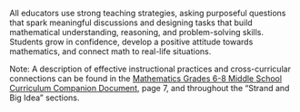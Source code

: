 All educators use strong teaching strategies, asking purposeful questions that spark meaningful discussions and designing tasks that build mathematical understanding, reasoning, and problem-solving skills. Students grow in confidence, develop a positive attitude towards mathematics, and connect math to real-life situations.

Note: A description of effective instructional practices and cross-curricular connections can be found in the [Mathematics Grades 6-8 Middle School Curriculum Companion Document](https://nbed.sharepoint.com/sites/InDevelopment/Mathematics/Forms/AllItems.aspx?id=%2Fsites%2FInDevelopment%2FMathematics%2FCompanion%20Guides%2FMathematics6%2D8%5FCompDoc%5F20250606%5Fv0%2E3%5FDraftApproved%5F2028%2Epdf\&parent=%2Fsites%2FInDevelopment%2FMathematics%2FCompanion%20Guides), page 7, and throughout the “Strand and Big Idea” sections.
